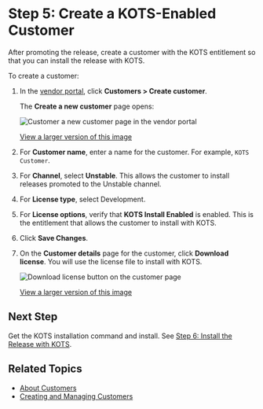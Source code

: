 # Step 5: Create a KOTS-Enabled Customer

After promoting the release, create a customer with the KOTS entitlement so that you can install the release with KOTS.

To create a customer:

1. In the [vendor portal](https://vendor.replicated.com), click **Customers > Create customer**.

   The **Create a new customer** page opens:

   ![Customer a new customer page in the vendor portal](/images/create-customer.png)

   [View a larger version of this image](/images/create-customer.png)

1. For **Customer name**, enter a name for the customer. For example, `KOTS Customer`.

1. For **Channel**, select **Unstable**. This allows the customer to install releases promoted to the Unstable channel.

1. For **License type**, select Development.

1. For **License options**, verify that **KOTS Install Enabled** is enabled. This is the entitlement that allows the customer to install with KOTS.

1. Click **Save Changes**.

1. On the **Customer details** page for the customer, click **Download license**. You will use the license file to install with KOTS.

   ![Download license button on the customer page](/images/customer-download-license.png)

   [View a larger version of this image](/images/customer-download-license.png)

## Next Step

Get the KOTS installation command and install. See [Step 6: Install the Release with KOTS](tutorial-config-install-kots).

## Related Topics

* [About Customers](/vendor/licenses-about)
* [Creating and Managing Customers](/vendor/releases-creating-customer)
